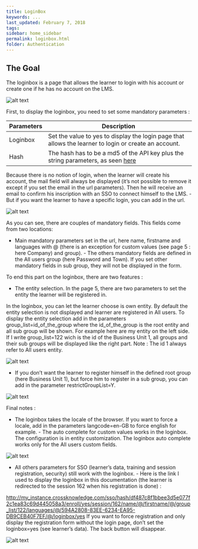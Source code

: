 ```yaml
---
title: LoginBox
keywords: ...
last_updated: February 7, 2018
tags:
sidebar: home_sidebar
permalink: loginbox.html
folder: Authentication
---
```


## The Goal

The loginbox is a page that allows the learner to login with his account or create one if he has no account on the LMS.

![alt text](http://developers.crossknowledge.com/images/loginbox1.jpg)

First, to display the loginbox, you need to set some mandatory parameters :

Parameters | Description
--- | ---
Loginbox | Set the value to yes to display the login page that allows the learner to login or create an account.
Hash | The hash has to be a md5 of the API key plus the string parameters, as seen [here](https://developers.crossknowledge.com/sso-smartlink.html#how-to-build-your-hash-key-)

Because there is no notion of login, when the learner will create his account, the mail field will always be displayed (it’s not possible to remove it except if you set the email in the url parameters). 
Then he will receive an email to confirm his inscription with an SSO to connect himself to the LMS. - But if you want the learner to have a specific login, you can add in the url.

![alt text](http://developers.crossknowledge.com/images/loginbox2.jpg)

As you can see, there are couples of mandatory fields. This fields come from two locations:

* Main mandatory parameters set in the url, here name, firstname and languages with @ (there is an exception for custom values (see page 5 : here Company) and group). - The others mandatory fields are defined in the All users group (here Password and Town). If you set other mandatory fields in sub group, they will not be displayed in the form.

To end this part on the loginbox, there are two features :

* The entity selection. In the page 5, there are two parameters to set the entity the learner will be registered in. 

In the loginbox, you can let the learner choose is own entity. 
By default the entity selection is not displayed and learner are registered in All users. 
To display the entity selection add in the parameters group_list=id_of_the_group where the id_of_the_group is the root entity and all sub group will be shown. 
For example here are my entity on the left side. If I write group_list=122 wich is the id of the Business Unit 1, all groups and their sub groups will be displayed like the right part. Note : The id 1 always refer to All users entity.

![alt text](http://developers.crossknowledge.com/images/loginbox3.jpg)

* If you don’t want the learner to register himself in the defined root group (here Business Unit 1), but force him to register in a sub group, you can add in the parameter restrictGroupList=Y.

![alt text](http://developers.crossknowledge.com/images/loginbox4.jpg)

Final notes :

* The loginbox takes the locale of the browser. If you want to force a locale, add in the parameters langcode=en-GB to force english for example. - The auto complete for custom values works in the loginbox. The configuration is in entity customization. The loginbox auto complete works only for the All users custom fields.

![alt text](http://developers.crossknowledge.com/images/loginbox5.jpg)

* All others parameters for SSO (learner’s data, training and session registration, security) still work with the loginbox. - Here is the link I used to display the loginbox in this documentation (the learner is redirected to the session 162 when his registration is done) :

http://my_instance.crossknowledge.com/sso/hash/df487c8f1bbee3d5e077f2c1ea83c69d445058a3/enroll/yes/session/162/name/@/firstname/@/group_list/122/languages/@/594A2808-83EE-6234-EA95-DB9CEB40F7EF/@/loginbox/yes
If you want to force registration and only display the registration form without the login page, don’t set the loginbox=yes (see learner’s data). 
The back button will disappear.

![alt text](http://developers.crossknowledge.com/images/loginbox6.jpg)




